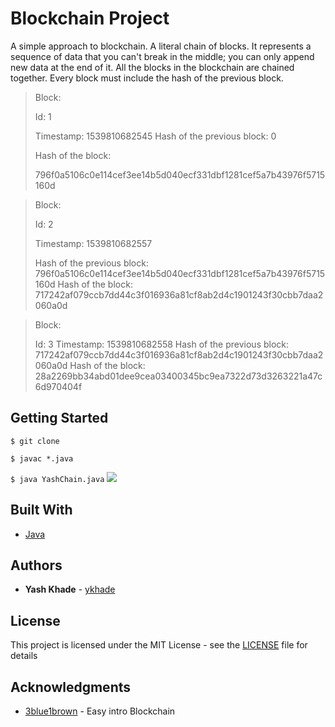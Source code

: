 # Blockchain Project
A simple approach to blockchain. A literal chain of blocks. It represents a sequence of data that you can't break in the middle; you can only append new data at the end of it. All the blocks in the blockchain are chained together. Every block must include the hash of the previous block.


> Block:
>
> Id: 1
>
> Timestamp: 1539810682545
> Hash of the previous block: 
> 0
>
> Hash of the block: 
>
> 796f0a5106c0e114cef3ee14b5d040ecf331dbf1281cef5a7b43976f5715160d


> Block:
>
> Id: 2
>
> Timestamp: 1539810682557
>
> Hash of the previous block: 
> 796f0a5106c0e114cef3ee14b5d040ecf331dbf1281cef5a7b43976f5715160d
> Hash of the block: 
> 717242af079ccb7dd44c3f016936a81cf8ab2d4c1901243f30cbb7daa2060a0d

> Block:
>
> Id: 3
> Timestamp: 1539810682558
> Hash of the previous block: 
> 717242af079ccb7dd44c3f016936a81cf8ab2d4c1901243f30cbb7daa2060a0d
> Hash of the block: 
> 28a2269bb34abd01dee9cea03400345bc9ea7322d73d3263221a47c6d970404f

## Getting Started
``
$ git clone
``

``$ javac *.java``

``$ java YashChain.java``
![](https://media3.giphy.com/media/MFabj1E9mgUsqwVWHu/giphy.gif?cid=790b76115d44ffbc4f594a6955121af4&rid=giphy.gif)

## Built With
* [Java](https://www.oracle.com/technetwork/java/index.html)

## Authors
* **Yash Khade** - [ykhade](https://github.com/ykhade)

## License
This project is licensed under the MIT License - see the [LICENSE](LICENSE) file for details




## Acknowledgments
* [3blue1brown](https://www.youtube.com/watch?v=bBC-nXj3Ng4) - Easy intro Blockchain





